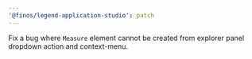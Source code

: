 ```yaml
---
'@finos/legend-application-studio': patch
---
```


Fix a bug where `Measure` element cannot be created from explorer panel dropdown action and context-menu.

